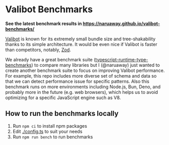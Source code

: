 # Valibot Benchmarks

**See the latest benchmark results in https://naruaway.github.io/valibot-benchmarks/**

[Valibot](https://github.com/fabian-hiller/valibot) is known for its extremely small bundle size and tree-shakability thanks to its simple architecture.
It would be even nice if Valibot is faster than competitors, notably, [Zod](https://github.com/colinhacks/zod).

We already have a great benchmark suite ([typescript-runtime-type-benchmarks](https://github.com/moltar/typescript-runtime-type-benchmarks)) to compare many libraries but I (@naruaway) just wanted to create another benchmark suite to focus on improving Valibot performance. For example, this repo includes more diverse set of schema and data so that we can detect performance issue for specific patterns. Also this benchmark runs on more environments including Node.js, Bun, Deno, and probably more in the future (e.g. web browsers), which helps us to avoid optimizing for a specific JavaScript engine such as V8.

## How to run the benchmarks locally

1. Run `npm ci` to install npm packages
2. Edit [./config.ts](./config.ts) to suit your needs
3. Run `npm run bench` to run benchmarks
